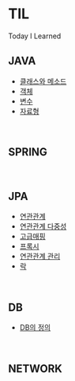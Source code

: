 # TIL
Today I Learned


## JAVA
* [클래스와 메소드](https://github.com/MoMoon-LKH/TIL/blob/main/JAVA/ClassAndMethod.md)
* [객체](https://github.com/MoMoon-LKH/TIL/blob/main/JAVA/Object.md)
* [변수](https://github.com/MoMoon-LKH/TIL/blob/main/JAVA/Variable.md)
* [자료형](https://github.com/MoMoon-LKH/TIL/blob/main/JAVA/JavaType.md)
<br>

## SPRING

<br>

## JPA
* [연관관계](https://github.com/MoMoon-LKH/TIL/blob/main/JPA/Relationship.md)
* [연관관계 다중성](https://github.com/MoMoon-LKH/TIL/blob/main/JPA/RelationshipOfVarious.md)
* [고급매핑](https://github.com/MoMoon-LKH/TIL/blob/main/JPA/AdvancedMapping.md)
* [프록시](https://github.com/MoMoon-LKH/TIL/blob/main/JPA/Proxy.md)
* [연관관계 관리](https://github.com/MoMoon-LKH/TIL/blob/main/JPA/ManageRelationship.md)
* [락](https://github.com/MoMoon-LKH/TIL/blob/main/JPA/Lock.md)


<br>

## DB
* [DB의 정의](https://github.com/MoMoon-LKH/TIL/blob/main/DB/DefinitionOfDB.md)
<br>

## NETWORK
<br>
